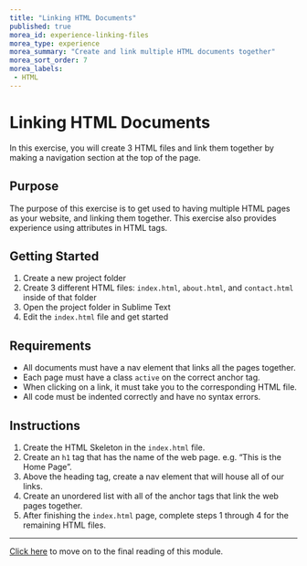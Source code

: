 ```yaml
---
title: "Linking HTML Documents"
published: true
morea_id: experience-linking-files
morea_type: experience
morea_summary: "Create and link multiple HTML documents together"
morea_sort_order: 7
morea_labels:
 - HTML
---
```


# Linking HTML Documents

In this exercise, you will create 3 HTML files and link them together by making a navigation section at the top of the page.

## Purpose

The purpose of this exercise is to get used to having multiple HTML pages as your website, and linking them together. This exercise also provides experience using attributes in HTML tags.

## Getting Started

1. Create a new project folder
2. Create 3 different HTML files: `index.html`, `about.html`, and `contact.html` inside of that folder
3. Open the project folder in Sublime Text
4. Edit the `index.html` file and get started

## Requirements

* All documents must have a nav element that links all the pages together.
* Each page must have a class `active` on the correct anchor tag.
* When clicking on a link, it must take you to the corresponding HTML file.
* All code must be indented correctly and have no syntax errors.


## Instructions

1. Create the HTML Skeleton in the `index.html` file.
2. Create an `h1` tag that has the name of the web page. e.g. “This is the Home Page”.
3. Above the heading tag, create a nav element that will house all of our links.
4. Create an unordered list with all of the anchor tags that link the web pages together.
5. After finishing the `index.html` page, complete steps 1 through 4 for the remaining HTML files.

---

[Click here](https://junior-devleague.github.io/JDLA-Web-Development/morea/3_Basic_HTML/reading-special-media.html) to move on to the final reading of this module.

<br>
